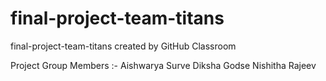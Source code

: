 # final-project-team-titans
final-project-team-titans created by GitHub Classroom

Project Group Members :-
Aishwarya Surve
Diksha Godse
Nishitha
Rajeev
